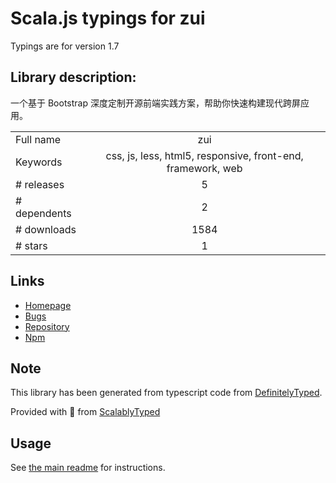 
# Scala.js typings for zui

Typings are for version 1.7

## Library description:
一个基于 Bootstrap 深度定制开源前端实践方案，帮助你快速构建现代跨屏应用。

|                    |                 |
| ------------------ | :-------------: |
| Full name          | zui |
| Keywords           | css, js, less, html5, responsive, front-end, framework, web |
| # releases         | 5 |
| # dependents       | 2 |
| # downloads        | 1584 |
| # stars            | 1 |

## Links
- [Homepage](http://zui.sexy)
- [Bugs](https://github.com/easysoft/zui/issues)
- [Repository](https://github.com/easysoft/zui)
- [Npm](https://www.npmjs.com/package/zui)
    


## Note
This library has been generated from typescript code from [DefinitelyTyped](https://definitelytyped.org).

Provided with :purple_heart: from [ScalablyTyped](https://github.com/oyvindberg/ScalablyTyped)

## Usage
See [the main readme](../../readme.md) for instructions.


